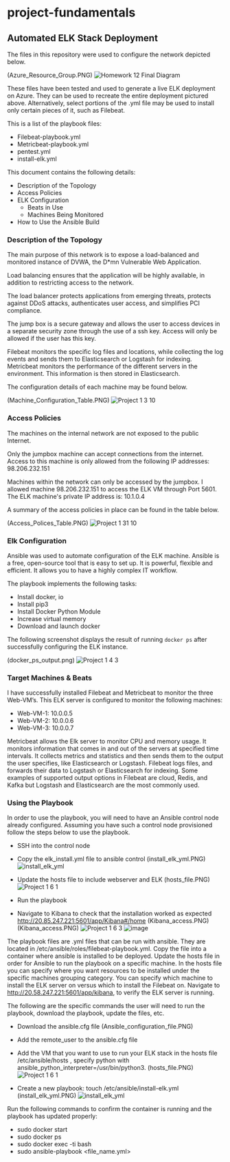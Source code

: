 # project-fundamentals
## Automated ELK Stack Deployment

The files in this repository were used to configure the network depicted below.

(Azure_Resource_Group.PNG)
![Homework 12 Final Diagram](https://user-images.githubusercontent.com/91024338/135767142-f636bcec-e3e4-414d-8021-eeba6bae229b.PNG)

These files have been tested and used to generate a live ELK deployment on Azure. They can be used to recreate the entire deployment pictured above. Alternatively, select 
portions of the .yml file may be used to install only certain pieces of it, such as Filebeat.

This is a list of the playbook files:
- Filebeat-playbook.yml
- Metricbeat-playbook.yml
- pentest.yml
- install-elk.yml

This document contains the following details:
- Description of the Topology
- Access Policies
- ELK Configuration
  - Beats in Use
  - Machines Being Monitored
- How to Use the Ansible Build


### Description of the Topology

The main purpose of this network is to expose a load-balanced and monitored instance of DVWA, the D*mn Vulnerable Web Application.

Load balancing ensures that the application will be highly available, in addition to restricting access to the network.

The load balancer protects applications from emerging threats, protects against DDoS attacks, authenticates user access, and simplifies PCI compliance.  

The jump box is a secure gateway and allows the user to access devices in a separate security zone through the use of a ssh key. Access will only be allowed if the user has this 
key.  

Filebeat monitors the specific log files and locations, while collecting the log events and sends them to Elasticsearch or Logstash for indexing. 
Metricbeat monitors the performance of the different servers in the environment. This information is then stored in Elasticsearch.

The configuration details of each machine may be found below. 

(Machine_Configuration_Table.PNG)
![Project 1 3 10](https://user-images.githubusercontent.com/91024338/135767176-4d252011-60e2-426c-9737-0d87ac3a8f2f.PNG)


### Access Policies

The machines on the internal network are not exposed to the public Internet. 

Only the jumpbox machine can accept connections from the internet. Access to this machine is only allowed from the following IP addresses:
98.206.232.151

Machines within the network can only be accessed by the jumpbox.
I allowed machine 98.206.232.151 to access the ELK VM through Port 5601. The ELK machine's private IP address is: 10.1.0.4

A summary of the access policies in place can be found in the table below.

(Access_Polices_Table.PNG)
![Project 1 31 10](https://user-images.githubusercontent.com/91024338/135767183-4408ca34-77ed-4fc4-958c-90a21361b763.PNG)


### Elk Configuration

Ansible was used to automate configuration of the ELK machine. Ansible is a free, open-source tool that is easy to set up. It is powerful, flexible and efficient. It allows you 
to have a highly complex IT workflow.  

The playbook implements the following tasks:
- Install docker, io
- Install pip3
- Install Docker Python Module
- Increase virtual memory
- Download and launch docker
 

The following screenshot displays the result of running `docker ps` after successfully configuring the ELK instance.

(docker_ps_output.png)
![Project 1 4 3](https://user-images.githubusercontent.com/91024338/135767187-7d771ac5-a965-4d83-be30-9300993497d8.PNG)


### Target Machines & Beats

I have successfully installed Filebeat and Metricbeat to monitor the three Web-VM’s.
This ELK server is configured to monitor the following machines:

- Web-VM-1: 10.0.0.5
- Web-VM-2: 10.0.0.6
- Web-VM-3: 10.0.0.7

Metricbeat allows the Elk server to monitor CPU and memory usage. It monitors information that comes in and out of the servers at specified time intervals. It collects metrics 
and statistics and then sends them to the output the user specifies, like Elasticsearch or Logstash. Filebeat logs files, and forwards their data to Logstash or Elasticsearch 
for indexing. Some examples of supported output options in Filebeat are cloud, Redis, and Kafka but Logstash and Elasticsearch are the most commonly used. 


### Using the Playbook

In order to use the playbook, you will need to have an Ansible control node already configured. Assuming you have such a control node provisioned follow the steps below to use 
the playbook. 

- SSH into the control node
- Copy the elk_install.yml file to ansible control 
  (install_elk_yml.PNG)
![install_elk_yml](https://user-images.githubusercontent.com/91024338/135767328-bcaa7e8f-17db-4548-b751-47032fb23f77.PNG)

- Update the hosts file to include webserver and ELK
  (hosts_file.PNG)
![Project 1 6 1](https://user-images.githubusercontent.com/91024338/135767207-f67c8b12-0144-4a12-a733-bf5494043fcf.PNG)

- Run the playbook
- Navigate to Kibana to check that the installation worked as expected
  http://20.85.247.221:5601/app/Kibana#/home
  (Kibana_access.PNG)(Kibana_access.PNG)
![Project 1 6 3](https://user-images.githubusercontent.com/91024338/135767226-04ee4d0c-c932-404a-b2c9-4d067ce869d1.PNG)
![image](https://user-images.githubusercontent.com/91024338/135767416-ec1b27ff-4bbe-4c90-b521-2c3d2c5c8144.png)


The playbook files are .yml files that can be run with ansible. 
They are located in /etc/ansible/roles/filebeat-playbook.yml.
Copy the file into a container where ansible is installed to be deployed.
Update the hosts file in order for Ansible to run the playbook on a specific machine.
In the hosts file you can specify where you want resources to be installed under the specific machines grouping category. You can specify which machine to install the ELK server 
on versus which to install the Filebeat on. 
Navigate to http://20.58.247.221:5601/app/kibana, to verify the ELK server is running. 

The following are the specific commands the user will need to run the playbook, download the playbook, update the files, etc.
- Download the ansible.cfg file 
  (Ansible_configuration_file.PNG)
- Add the remote_user to the ansible.cfg file
- Add the VM that you want to use to run your ELK stack in the hosts file
  /etc/ansible/hosts , specify python with ansible_python_interpreter=/usr/bin/python3.
  (hosts_file.PNG)
![Project 1 6 1](https://user-images.githubusercontent.com/91024338/135767207-f67c8b12-0144-4a12-a733-bf5494043fcf.PNG)

- Create a new playbook: 
  touch /etc/ansible/install-elk.yml 
  (install_elk_yml.PNG)
![install_elk_yml](https://user-images.githubusercontent.com/91024338/135767285-caf1ed76-d88e-493c-a86b-b0a8e4aa240e.PNG)


Run the following commands to confirm the container is running and the playbook has updated properly:
- sudo docker start <container name>
- sudo docker ps
- sudo docker exec -ti <container name> bash
- sudo ansible-playbook <file_name.yml> 


